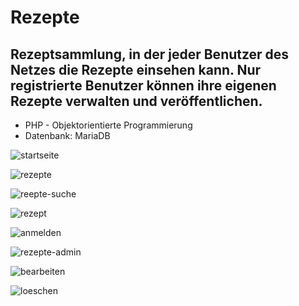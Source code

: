 # Rezepte

## Rezeptsammlung, in der jeder Benutzer des Netzes die Rezepte einsehen kann. Nur registrierte Benutzer können ihre eigenen Rezepte verwalten und veröffentlichen. 

* PHP - Objektorientierte Programmierung
* Datenbank: MariaDB

![startseite](https://user-images.githubusercontent.com/81353824/113752111-e73f0200-970c-11eb-9e72-ae0511cf5d63.png)

![rezepte](https://user-images.githubusercontent.com/81353824/113752276-0f2e6580-970d-11eb-97f5-fde8bed48606.png)

![reepte-suche](https://user-images.githubusercontent.com/81353824/113752414-3ab15000-970d-11eb-9f05-67f8f32a31ff.png)

![rezept](https://user-images.githubusercontent.com/81353824/113752543-60d6f000-970d-11eb-84fa-7de17c894b52.png)

![anmelden](https://user-images.githubusercontent.com/81353824/113752656-7fd58200-970d-11eb-92cc-8d9348edfe00.png)

![rezepte-admin](https://user-images.githubusercontent.com/81353824/113752680-86fc9000-970d-11eb-8e7e-a26bc4cbd28f.png)

![bearbeiten](https://user-images.githubusercontent.com/81353824/113752708-9085f800-970d-11eb-814a-d1ada0c54f64.png)

![loeschen](https://user-images.githubusercontent.com/81353824/113752729-954aac00-970d-11eb-9a3c-14b50eedf584.png)
